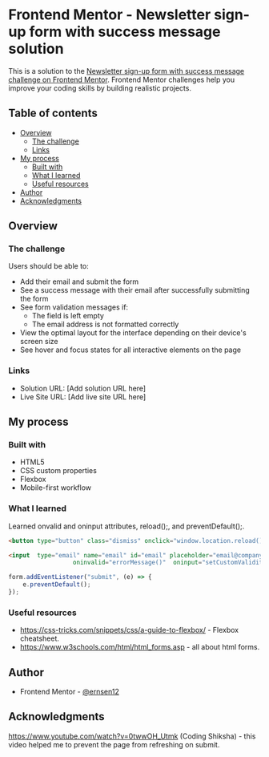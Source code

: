# Frontend Mentor - Newsletter sign-up form with success message solution

This is a solution to the [Newsletter sign-up form with success message challenge on Frontend Mentor](https://www.frontendmentor.io/challenges/newsletter-signup-form-with-success-message-3FC1AZbNrv). Frontend Mentor challenges help you improve your coding skills by building realistic projects. 

## Table of contents

- [Overview](#overview)
  - [The challenge](#the-challenge)
  - [Links](#links)
- [My process](#my-process)
  - [Built with](#built-with)
  - [What I learned](#what-i-learned)
  - [Useful resources](#useful-resources)
- [Author](#author)
- [Acknowledgments](#acknowledgments)


## Overview

### The challenge

Users should be able to:

- Add their email and submit the form
- See a success message with their email after successfully submitting the form
- See form validation messages if:
  - The field is left empty
  - The email address is not formatted correctly
- View the optimal layout for the interface depending on their device's screen size
- See hover and focus states for all interactive elements on the page

### Links

- Solution URL: [Add solution URL here]
- Live Site URL: [Add live site URL here]
## My process

### Built with

- HTML5
- CSS custom properties
- Flexbox
- Mobile-first workflow

### What I learned
  Learned onvalid and oninput attributes, reload();, and preventDefault();.

```html
<button type="button" class="dismiss" onclick="window.location.reload();">

<input  type="email" name="email" id="email" placeholder="email@company.com" required 
                  oninvalid="errorMessage()"  oninput="setCustomValidity('')" >
```
```js
form.addEventListener("submit", (e) => {
    e.preventDefault();
});
```
### Useful resources

- https://css-tricks.com/snippets/css/a-guide-to-flexbox/ - Flexbox cheatsheet.
- https://www.w3schools.com/html/html_forms.asp - all about html forms.

## Author

- Frontend Mentor - [@ernsen12](https://www.frontendmentor.io/profile/ernsen12)

## Acknowledgments

https://www.youtube.com/watch?v=0twwOH_Utmk (Coding Shiksha) - this video helped me to prevent the page from refreshing on submit.



